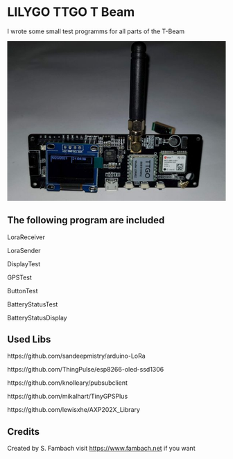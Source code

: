 # LILYGO TTGO T Beam
I wrote some small test programms for all parts of the T-Beam

<img src="./img/T-Beam-front-perspectiv.jpg">

## The following program are included
<p>LoraReceiver</p>
<p>LoraSender</p>
<p>DisplayTest</p>
<p>GPSTest</p>
<p>ButtonTest</p>
<p>BatteryStatusTest</p>
<p>BatteryStatusDisplay</p>


## Used Libs
<p>https://github.com/sandeepmistry/arduino-LoRa</p>
<p>https://github.com/ThingPulse/esp8266-oled-ssd1306 </p>
<p>https://github.com/knolleary/pubsubclient</p>
<p>https://github.com/mikalhart/TinyGPSPlus</p>
<p>https://github.com/lewisxhe/AXP202X_Library</p>


## Credits
Created by S. Fambach visit https://www.fambach.net if you want


